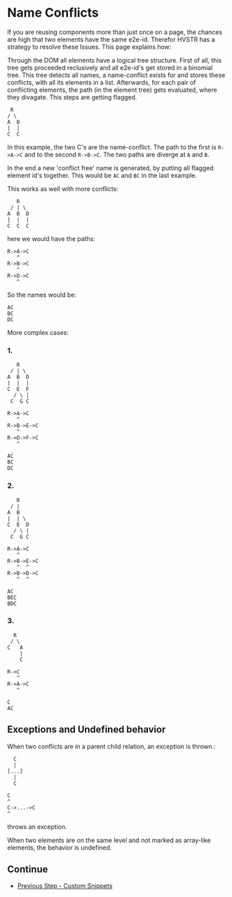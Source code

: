 # Name Conflicts
If you are reusing components more than just once on a page, the chances are high that two elements have the same e2e-id. Therefor HVSTR has a strategy to resolve these Issues. This page explains how:

Through the DOM all elements have a logical tree structure.
First of all, this tree gets proceeded reclusively and all e2e-id's get stored in a binomial tree. This tree detects all names, a name-conflict exists for and stores these conflicts, with all its elements in a list.
Afterwards, for each pair of conflicting elements, the path (in the element tree) gets evaluated, where they divagate. This steps are getting flagged.

```
 R
/ \
A  B
|  |
C  C
```
In this example, the two C's are the name-conflict. The path to the first is ```R->A->C``` and to the second ```R->B->C```. The two paths are diverge at ```A``` and ```B```.

In the end a new 'conflict free' name is generated, by putting all flagged element id's together.
This would be ```AC``` and ```BC``` in the last example.

This works as well with more conflicts:

```
   R
 / | \
A  B  D
|  |  |
C  C  C
```
here we would have the paths:
```
R->A->C
   ^
R->B->C
   ^
R->D->C
   ^
```
So the names would be:
```
AC
BC
DC
```


More complex cases:
### 1.
```
   R
 / | \
A  B  D
|  |  |
C  E  F
  / \ |
 C  G C
```
```
R->A->C
   ^
R->B->E->C
   ^
R->D->F->C
   ^
```
```
AC
BC
DC
```
### 2.
```
   R
 / |
A  B
|  | \
C  E  D
  / \ |
 C  G C
```
```
R->A->C
   ^
R->B->E->C
   ^  ^
R->B->D->C
   ^  ^
```
```
AC
BEC
BDC
```
### 3.
```
  R
 / \
C   A
    |
    C
```
```
R->C
   ^
R->A->C
   ^
```
```
C
AC
```

## Exceptions and Undefined behavior

When two conflicts are in a parent child relation, an exception is thrown.:

```
  C
  |
[...]
  |
  C
```
```
C
^
C->...->C
^
```
throws an exception.

When two elements are on the same level and not marked as array-like elements, the behavior is undefined.

## Continue
* [Previous Step - Custom Snippets](./custom-snipptes.md)
